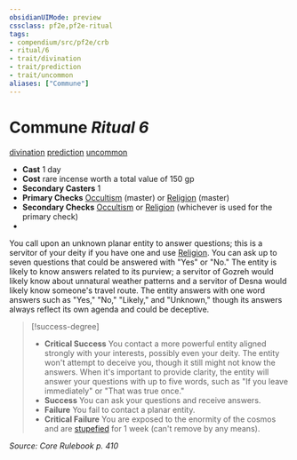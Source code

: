 ```yaml
---
obsidianUIMode: preview
cssclass: pf2e,pf2e-ritual
tags:
- compendium/src/pf2e/crb
- ritual/6
- trait/divination
- trait/prediction
- trait/uncommon
aliases: ["Commune"]
---
```

# Commune *Ritual 6*  
[divination](divination.md "Divination School Trait")  [prediction](prediction.md "Prediction Effect Trait")  [uncommon](uncommon.md "Uncommon Rarity Trait")  

- **Cast** 1 day
- **Cost** rare incense worth a total value of 150 gp
- **Secondary Casters** 1
- **Primary Checks** [Occultism](skills.md#Occultism) (master) or [Religion](skills.md#Religion) (master)
- **Secondary Checks** [Occultism](skills.md#Occultism) or [Religion](skills.md#Religion) (whichever is used for the primary check)
- 

You call upon an unknown planar entity to answer questions; this is a servitor of your deity if you have one and use [Religion](skills.md#Religion). You can ask up to seven questions that could be answered with "Yes" or "No." The entity is likely to know answers related to its purview; a servitor of Gozreh would likely know about unnatural weather patterns and a servitor of Desna would likely know someone's travel route. The entity answers with one word answers such as "Yes," "No," "Likely," and "Unknown," though its answers always reflect its own agenda and could be deceptive.

> [!success-degree] 
> - **Critical Success** You contact a more powerful entity aligned strongly with your interests, possibly even your deity. The entity won't attempt to deceive you, though it still might not know the answers. When it's important to provide clarity, the entity will answer your questions with up to five words, such as "If you leave immediately" or "That was true once."
> - **Success** You can ask your questions and receive answers.
> - **Failure** You fail to contact a planar entity.
> - **Critical Failure** You are exposed to the enormity of the cosmos and are [stupefied](conditions.md#Stupefied) for 1 week (can't remove by any means).

*Source: Core Rulebook p. 410*